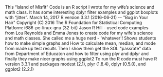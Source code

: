 This “Island of Misfit” Code is an R script I wrote for my wife’s science and math class. It has some interesting dplyr filter examples and ggplot boxplots with “jitter”.
 March 14, 2017
 R version 3.3.1 (2016-06-21) -- "Bug in Your Hair"
 Copyright (C) 2016 The R Foundation for Statistical Computing
 Platform: i686-pc-linux-gnu (32-bit)
 Jason R Hill - used code examples from Lou Reynolds and Emma Jones
 to create code for my wife's science and math classes.
 She called me a huge nerd - 'whatever'!
 Shows students how to make simple graphs and 
 How to calculate mean, median, and mode from made up test results
 Then I show them get the SOL "passrate" data from
 Department of Educaton and how to filter using
 plyr and dplyr and finally they make
 nicer graphs using ggplot2
To run the R code must have R version 3.3.1 and packages modest (2.1), plyr (1.8.4), dplyr (0.5.0), and ggplot2 (2.2.1)
